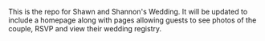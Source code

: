 This is the repo for Shawn and Shannon's Wedding. It will be updated to include a homepage along with pages allowing guests to see photos of the couple, RSVP and view their wedding registry.